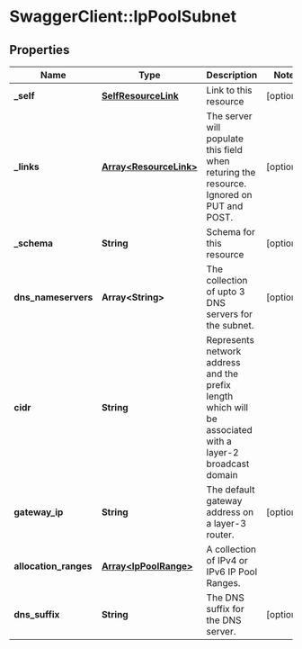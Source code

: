 # SwaggerClient::IpPoolSubnet

## Properties
Name | Type | Description | Notes
------------ | ------------- | ------------- | -------------
**_self** | [**SelfResourceLink**](SelfResourceLink.md) | Link to this resource | [optional] 
**_links** | [**Array&lt;ResourceLink&gt;**](ResourceLink.md) | The server will populate this field when returing the resource. Ignored on PUT and POST. | [optional] 
**_schema** | **String** | Schema for this resource | [optional] 
**dns_nameservers** | **Array&lt;String&gt;** | The collection of upto 3 DNS servers for the subnet. | [optional] 
**cidr** | **String** | Represents network address and the prefix length which will be associated with a layer-2 broadcast domain | 
**gateway_ip** | **String** | The default gateway address on a layer-3 router. | [optional] 
**allocation_ranges** | [**Array&lt;IpPoolRange&gt;**](IpPoolRange.md) | A collection of IPv4 or IPv6 IP Pool Ranges. | 
**dns_suffix** | **String** | The DNS suffix for the DNS server. | [optional] 



